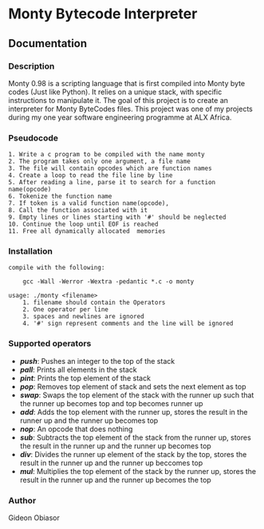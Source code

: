 # Monty Bytecode Interpreter
## Documentation
### Description
Monty 0.98 is a scripting language that is first compiled into Monty byte codes (Just like Python). It relies on a unique stack, with specific instructions to manipulate it. The goal of this project is to create an interpreter for Monty ByteCodes files. This project was one of my projects during my one year software engineering programme at ALX Africa.

### Pseudocode
	1. Write a c program to be compiled with the name monty
	2. The program takes only one argument, a file name
	3. The file will contain opcodes which are function names
	4. Create a loop to read the file line by line
	5. After reading a line, parse it to search for a function name(opcode)
	6. Tokenize the function name
	7. If token is a valid function name(opcode),
	8. Call the function associated with it
	9. Empty lines or lines starting with '#' should be neglected
	10. Continue the loop until EOF is reached
	11. Free all dynamically allocated  memories

### Installation
	compile with the following:
		
		gcc -Wall -Werror -Wextra -pedantic *.c -o monty
	
	usage: ./monty <filename>
		1. filename should contain the Operators
		2. One operator per line
		3. spaces and newlines are ignored
		4. '#' sign represent comments and the line will be ignored

### Supported operators
- ***push***: Pushes an integer to the top of the stack
- ***pall***: Prints all elements in the stack
- ***pint***: Prints the top element of the stack
- ***pop***: Removes top element of stack and sets the next element as top
- ***swap***: Swaps the top element of the stack with the runner up such that the runner up becomes top and top becomes runner up
- ***add***: Adds the top element with the runner up, stores the result in the runner up and the runner up becomes top
- ***nop***: An opcode that does nothing
- ***sub***: Subtracts the top element of the stack from the runner up, stores the result in the runner up and the runner up becomes top
- ***div***: Divides the runner up element of the stack by the top, stores the result in the runner up and the runner up beccomes top
- ***mul***: Multiplies the top element of the stack by the runner up, stores the result in the runner up and the runner up becomes the top

### Author
Gideon Obiasor
